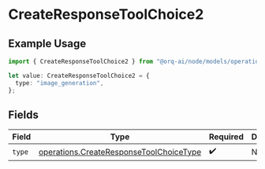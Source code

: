 # CreateResponseToolChoice2

## Example Usage

```typescript
import { CreateResponseToolChoice2 } from "@orq-ai/node/models/operations";

let value: CreateResponseToolChoice2 = {
  type: "image_generation",
};
```

## Fields

| Field                                                                                              | Type                                                                                               | Required                                                                                           | Description                                                                                        |
| -------------------------------------------------------------------------------------------------- | -------------------------------------------------------------------------------------------------- | -------------------------------------------------------------------------------------------------- | -------------------------------------------------------------------------------------------------- |
| `type`                                                                                             | [operations.CreateResponseToolChoiceType](../../models/operations/createresponsetoolchoicetype.md) | :heavy_check_mark:                                                                                 | N/A                                                                                                |